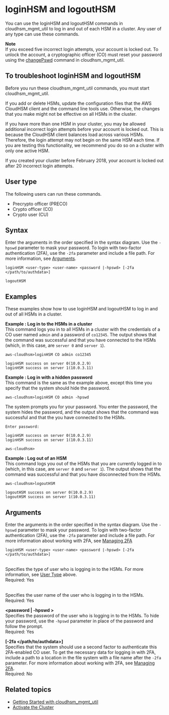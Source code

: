 # loginHSM and logoutHSM<a name="cloudhsm_mgmt_util-loginLogout"></a>

You can use the loginHSM and logoutHSM commands in cloudhsm\_mgmt\_util to log in and out of each HSM in a cluster\. Any user of any type can use these commands\.

**Note**  
If you exceed five incorrect login attempts, your account is locked out\. To unlock the account, a cryptographic officer \(CO\) must reset your password using the [changePswd](cloudhsm_mgmt_util-changePswd.md) command in cloudhsm\_mgmt\_util\.

## To troubleshoot loginHSM and logoutHSM<a name="troubleshoot-login-logout"></a>

Before you run these cloudhsm\_mgmt\_util commands, you must start cloudhsm\_mgmt\_util\.

If you add or delete HSMs, update the configuration files that the AWS CloudHSM client and the command line tools use\. Otherwise, the changes that you make might not be effective on all HSMs in the cluster\.

If you have more than one HSM in your cluster, you may be allowed additional incorrect login attempts before your account is locked out\. This is because the CloudHSM client balances load across various HSMs\. Therefore, the login attempt may not begin on the same HSM each time\. If you are testing this functionality, we recommend you do so on a cluster with only one active HSM\. 

If you created your cluster before February 2018, your account is locked out after 20 incorrect login attempts\. 

## User type<a name="chmu-loginLogout-userType"></a>

The following users can run these commands\.
+ Precrypto officer \(PRECO\)
+ Crypto officer \(CO\)
+ Crypto user \(CU\)

## Syntax<a name="chmu-loginLogout-syntax"></a>

Enter the arguments in the order specified in the syntax diagram\. Use the `-hpswd` parameter to mask your password\. To login with two\-factor authentication \(2FA\), use the `-2fa` parameter and include a file path\. For more information, see [Arguments](#loginLogout-params)\.

```
loginHSM <user-type> <user-name> <password |-hpswd> [-2fa </path/to/authdata>]
```

```
logoutHSM
```

## Examples<a name="chmu-loginLogout-example"></a>

These examples show how to use loginHSM and logoutHSM to log in and out of all HSMs in a cluster\.

**Example : Log in to the HSMs in a cluster**  
This command logs you in to all HSMs in a cluster with the credentials of a CO user named `admin` and a password of `co12345`\. The output shows that the command was successful and that you have connected to the HSMs \(which, in this case, are `server 0` and `server 1`\)\.  

```
aws-cloudhsm>loginHSM CO admin co12345

loginHSM success on server 0(10.0.2.9)
loginHSM success on server 1(10.0.3.11)
```

**Example : Log in with a hidden password**  
This command is the same as the example above, except this time you specify that the system should hide the password\.   

```
aws-cloudhsm>loginHSM CO admin -hpswd
```
The system prompts you for your password\. You enter the password, the system hides the password, and the output shows that the command was successful and that the you have connected to the HSMs\.  

```
Enter password:

loginHSM success on server 0(10.0.2.9)
loginHSM success on server 1(10.0.3.11)

aws-cloudhsm>
```

**Example : Log out of an HSM**  
This command logs you out of the HSMs that you are currently logged in to \(which, in this case, are `server 0` and `server 1`\)\. The output shows that the command was successful and that you have disconnected from the HSMs\.  

```
aws-cloudhsm>logoutHSM

logoutHSM success on server 0(10.0.2.9)
logoutHSM success on server 1(10.0.3.11)
```

## Arguments<a name="loginLogout-params"></a>

Enter the arguments in the order specified in the syntax diagram\. Use the `-hpswd` parameter to mask your password\. To login with two\-factor authentication \(2FA\), use the `-2fa` parameter and include a file path\. For more information about working with 2FA, see [Managing 2FA](manage-2fa.md) 

```
loginHSM <user-type> <user-name> <password |-hpswd> [-2fa </path/to/authdata>]
```

**<user type>**  
Specifies the type of user who is logging in to the HSMs\. For more information, see [User Type](#chmu-loginLogout-userType) above\.  
Required: Yes

**<user name>**  
Specifies the user name of the user who is logging in to the HSMs\.  
Required: Yes

**<password \| \-hpswd >**  
Specifies the password of the user who is logging in to the HSMs\. To hide your password, use the `-hpswd` parameter in place of the password and follow the prompt\.   
Required: Yes

**\[\-2fa </path/to/authdata>\]**  
Specifies that the system should use a second factor to authenticate this 2FA\-enabled CO user\. To get the necessary data for logging in with 2FA, include a path to a location in the file system with a file name after the `-2fa` parameter\. For more information about working with 2FA, see [Managing 2FA](manage-2fa.md)\.   
Required: No

## Related topics<a name="loginLogout-seeAlso"></a>
+ [Getting Started with cloudhsm\_mgmt\_util](cloudhsm_mgmt_util-getting-started.md)
+ [Activate the Cluster](activate-cluster.md)